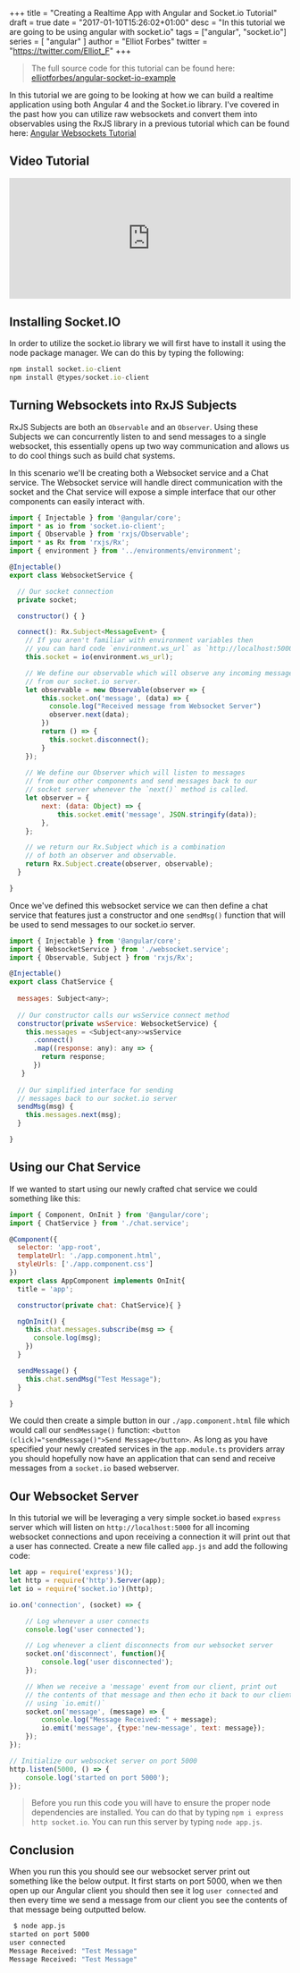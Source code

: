 +++
title = "Creating a Realtime App with Angular and Socket.io Tutorial"
draft = true
date = "2017-01-10T15:26:02+01:00"
desc = "In this tutorial we are going to be using angular with socket.io"
tags = ["angular", "socket.io"]
series = [ "angular" ]
author = "Elliot Forbes"
twitter = "https://twitter.com/Elliot_F"
+++

> The full source code for this tutorial can be found here: [elliotforbes/angular-socket-io-example](https://github.com/elliotforbes/angular-socket-io-example)

In this tutorial we are going to be looking at how we can build a realtime application using both Angular 4 and the Socket.io library. I've covered in the past how you can utilize raw websockets and convert them into observables using the RxJS library in a previous tutorial which can be found here: [Angular Websockets Tutorial](/typescript/angular/angular-websockets-tutorial/)

## Video Tutorial

<div style="position:relative;height:0;padding-bottom:42.76%"><iframe src="https://www.youtube.com/embed/n7OKfVwClE4?ecver=2" style="position:absolute;width:100%;height:100%;left:0" width="842" height="360" frameborder="0" allow="autoplay; encrypted-media" allowfullscreen></iframe></div>

## Installing Socket.IO

In order to utilize the socket.io library we will first have to install it using the node package manager. We can do this by typing the following:

~~~js
npm install socket.io-client
npm install @types/socket.io-client
~~~

## Turning Websockets into RxJS Subjects

RxJS Subjects are both an `Observable` and an `Observer`. Using these Subjects we can concurrently listen to and send messages to a single websocket, this essentially opens up two way communication and allows us to do cool things such as build chat systems.

In this scenario we'll be creating both a Websocket service and a Chat service. The Websocket service will handle direct communication with the socket and the Chat service will expose a simple interface that our other components can easily interact with.

~~~js
import { Injectable } from '@angular/core';
import * as io from 'socket.io-client';
import { Observable } from 'rxjs/Observable';
import * as Rx from 'rxjs/Rx';
import { environment } from '../environments/environment';

@Injectable()
export class WebsocketService {

  // Our socket connection
  private socket;

  constructor() { }

  connect(): Rx.Subject<MessageEvent> {
    // If you aren't familiar with environment variables then
    // you can hard code `environment.ws_url` as `http://localhost:5000`
    this.socket = io(environment.ws_url);

    // We define our observable which will observe any incoming messages
    // from our socket.io server.
    let observable = new Observable(observer => {
        this.socket.on('message', (data) => {
          console.log("Received message from Websocket Server")
          observer.next(data);
        })
        return () => {
          this.socket.disconnect();
        }
    });
    
    // We define our Observer which will listen to messages
    // from our other components and send messages back to our
    // socket server whenever the `next()` method is called.
    let observer = {
        next: (data: Object) => {
            this.socket.emit('message', JSON.stringify(data));
        },
    };

    // we return our Rx.Subject which is a combination
    // of both an observer and observable.
    return Rx.Subject.create(observer, observable);
  }

}
~~~

Once we've defined this websocket service we can then define a chat service that features just a constructor and one `sendMsg()` function that will be used to send messages to our socket.io server.

~~~js
import { Injectable } from '@angular/core';
import { WebsocketService } from './websocket.service';
import { Observable, Subject } from 'rxjs/Rx';

@Injectable()
export class ChatService {
  
  messages: Subject<any>;
  
  // Our constructor calls our wsService connect method
  constructor(private wsService: WebsocketService) {
    this.messages = <Subject<any>>wsService
      .connect()
      .map((response: any): any => {
        return response;
      })
   }
  
  // Our simplified interface for sending
  // messages back to our socket.io server
  sendMsg(msg) {
    this.messages.next(msg);
  }

}
~~~

## Using our Chat Service

If we wanted to start using our newly crafted chat service we could something like this: 

~~~js
import { Component, OnInit } from '@angular/core';
import { ChatService } from './chat.service';

@Component({
  selector: 'app-root',
  templateUrl: './app.component.html',
  styleUrls: ['./app.component.css']
})
export class AppComponent implements OnInit{
  title = 'app';

  constructor(private chat: ChatService){ }

  ngOnInit() {
    this.chat.messages.subscribe(msg => {
      console.log(msg);
    })
  }

  sendMessage() {
    this.chat.sendMsg("Test Message");
  }

}
~~~

We could then create a simple button in our `./app.component.html` file which would call our `sendMessage()` function: `<button (click)="sendMessage()">Send Message</button>`. As long as you have specified your newly created services in the `app.module.ts` providers array you should hopefully now have an application that can send and receive messages from a `socket.io` based webserver.

## Our Websocket Server

In this tutorial we will be leveraging a very simple socket.io based `express` server which will listen on `http://localhost:5000` for all incoming websocket connections and upon receiving a connection it will print out that a user has connected. Create a new file called `app.js` and add the following code:

~~~js
let app = require('express')();
let http = require('http').Server(app);
let io = require('socket.io')(http);

io.on('connection', (socket) => {

    // Log whenever a user connects
    console.log('user connected');

    // Log whenever a client disconnects from our websocket server
    socket.on('disconnect', function(){
        console.log('user disconnected');
    });

    // When we receive a 'message' event from our client, print out
    // the contents of that message and then echo it back to our client
    // using `io.emit()`
    socket.on('message', (message) => {
        console.log("Message Received: " + message);
        io.emit('message', {type:'new-message', text: message});    
    });
});

// Initialize our websocket server on port 5000
http.listen(5000, () => {
    console.log('started on port 5000');
});
~~~

> Before you run this code you will have to ensure the proper node dependencies are installed. You can do that by typing `npm i express http socket.io`. You can run this server by typing `node app.js`. 

## Conclusion

When you run this you should see our websocket server print out something like the below output. It first starts on port 5000, when we then open up our Angular client you should then see it log `user connected` and then every time we send a message from our client you see the contents of that message being outputted below.

~~~bash
 $ node app.js
started on port 5000
user connected
Message Received: "Test Message"
Message Received: "Test Message"
~~~

